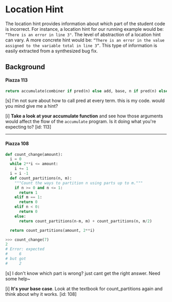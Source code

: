# Location Hint

The location hint provides information about which part of the student code is incorrect. For instance, a location hint for our running example would be: `“There is an error in line 3"`.
The level of abstraction of a location hint can vary. A more concrete hint would be: `“There is an error in the value assigned to the variable total in line 3”`. This type of information is easily extracted from a synthesized bug fix.


## Background

#### Piazza 113

```python
return accumulate(combiner if pred(n) else add, base, n if pred(n) else 0, term)
```

[s] I'm not sure about how to call pred at every term. this is my code. would you mind give me a hint?

[i] **Take a look at your accumulate function** and see how those arguments would affect the flow of the `accumulate` program. Is it doing what you're expecting to? [id: 113]

---

#### Piazza 108

```python
def count_change(amount):
  i = 0
  while 2**i <= amount:
    i += 1
  i = i -1
  def count_partitions(n, m):
    """Count the ways to partition n using parts up to m."""
    if n >= 0 and n <= 1:
      return 1
    elif m == 1:
      return 0
    elif n < 0:
      return 0
    else:
      return count_partitions(n-m, m) + count_partitions(n, m/2)

  return count_partitions(amount, 2**i)

>>> count_change(7)
2
# Error: expected
#     6
# but got
#     2
```

[s] I don't know which part is wrong? just cant get the right answer. Need some help~

[i] **It's your base case**. Look at the textbook for count_partitions again and think about why it works. [id: 108]


